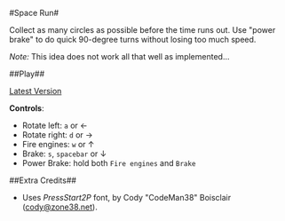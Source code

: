 #Space Run#

Collect as many circles as possible before the time runs out. Use "power brake" to do quick 90-degree turns without losing too much speed.


_Note:_ This idea does not work all that well as implemented...

##Play##

[Latest Version](https://waste-of-time.googlecode.com/git/index.html)

**Controls**:
  * Rotate left: `a` or &#8592;
  * Rotate right: `d` or &#8594;
  * Fire engines: `w` or &#8593;
  * Brake: `s`, `spacebar` or  &#8595;
  * Power Brake: hold both `Fire engines` and `Brake`

##Extra Credits##

 * Uses _PressStart2P_ font, by Cody "CodeMan38" Boisclair (cody@zone38.net).
